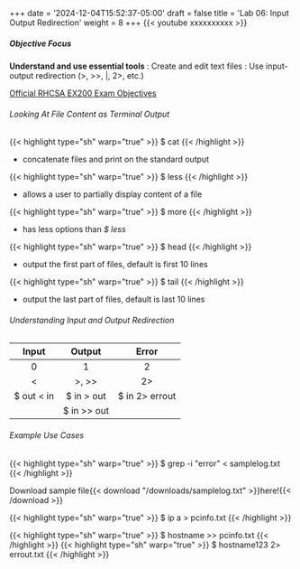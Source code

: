 
+++
date = '2024-12-04T15:52:37-05:00'
draft = false
title = 'Lab 06: Input Output Redirection'
weight = 8 
+++
{{< youtube xxxxxxxxxx >}}


##### Objective Focus
**Understand and use essential tools**
: Create and edit text files
: Use input-output redirection (>, >>, |, 2>, etc.)

[Official RHCSA EX200 Exam Objectives](https://www.redhat.com/en/services/training/ex200-red-hat-certified-system-administrator-rhcsa-exam?section=objectives)


###### Looking At File Content as Terminal Output

{{< highlight type="sh" warp="true" >}} $ cat  {{< /highlight >}}
- concatenate files and print on the standard output

{{< highlight type="sh" warp="true" >}} $ less    {{< /highlight >}}
- allows a user to partially display content of a file

{{< highlight type="sh" warp="true" >}} $ more    {{< /highlight >}}
- has less options than *$ less*

{{< highlight type="sh" warp="true" >}} $ head    {{< /highlight >}}
- output the first part of files, default is first 10 lines

{{< highlight type="sh" warp="true" >}} $ tail    {{< /highlight >}}
- output the last part of files, default is last 10 lines   

###### Understanding Input and Output Redirection


|Input|Output|Error
|:-----:|:----:|:----:
0|1|2
|<|>, >>|2>
|$ out < in| $ in > out| $ in 2> errout
||$ in >> out |


###### Example Use Cases


{{< highlight type="sh" warp="true" >}} $ grep -i "error" < samplelog.txt   {{< /highlight >}}

Download sample file{{< download "/downloads/samplelog.txt" >}}here!{{< /download >}}

{{< highlight type="sh" warp="true" >}} $ ip a > pcinfo.txt    {{< /highlight >}}

{{< highlight type="sh" warp="true" >}} $ hostname >> pcinfo.txt    {{< /highlight >}}
{{< highlight type="sh" warp="true" >}} $ hostname123 2> errout.txt    {{< /highlight >}}

